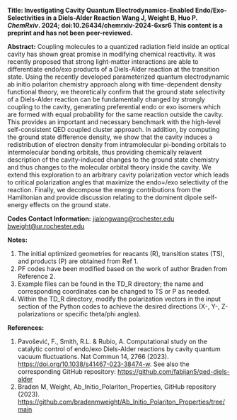 **Title: Investigating Cavity Quantum Electrodynamics-Enabled Endo/Exo- Selectivities in a Diels-Alder Reaction**
**Wang J, Weight B, Huo P. _ChemRxiv_. 2024; doi:10.26434/chemrxiv-2024-6xsr6 This content is a preprint and has not been peer-reviewed.**

**Abstract:** Coupling molecules to a quantized radiation field inside an optical cavity has shown great promise in modifying chemical reactivity. It was recently proposed that strong light-matter interactions are able to differentiate endo/exo products of a Diels-Alder reaction at the transition state. Using the recently developed parameterized quantum electrodynamic ab initio polariton chemistry approach along with time-dependent density functional theory, we theoretically confirm that the ground state selectivity of a Diels-Alder reaction can be fundamentally changed by strongly coupling to the cavity, generating preferential endo or exo isomers which are formed with equal probability for the same reaction outside the cavity. This provides an important and necessary benchmark with the high-level self-consistent QED coupled cluster approach. In addition, by computing the ground state difference density, we show that the cavity induces a redistribution of electron density from intramolecular pi-bonding orbitals to intermolecular bonding orbitals, thus providing chemically relavent description of the cavity-induced changes to the ground state chemistry and thus changes to the molecular orbital theory inside the cavity. We extend this exploration to an arbitrary cavity polarization vector which leads to critical polarization angles that maximize the endo=/exo selectivity of the reaction. Finally, we decompose the energy contributions from the Hamiltonian and provide discussion relating to the dominent dipole self-energy effects on the ground state.

**Codes Contact Information:**
jialongwang@rochester.edu
bweight@ur.rochester.edu

**Notes:**
1. The initial optimized geometries for reacants (R), transition states (TS), and products (P) are obtained from Ref 1. 
2. PF codes have been modified based on the work of author Braden from Reference 2.
3. Example files can be found in the TD_R directory; the name and corresponding coordinates can be changed to TS or P as needed.
4. Within the TD_R directory, modify the polarization vectors in the input section of the Python codes to achieve the desired directions (X-, Y-, Z-polarizations or specific theta/phi angles).

**References:**
1. Pavošević, F., Smith, R.L. & Rubio, A. Computational study on the catalytic control of endo/exo Diels-Alder reactions by cavity quantum vacuum fluctuations. Nat Commun 14, 2766 (2023). https://doi.org/10.1038/s41467-023-38474-w.
   See also the corresponding GitHub repository: https://github.com/fabijan5/qed-diels-alder
2. Braden M, Weight, Ab_Initio_Polariton_Properties, GitHub repository (2023). https://github.com/bradenmweight/Ab_Initio_Polariton_Properties/tree/main


